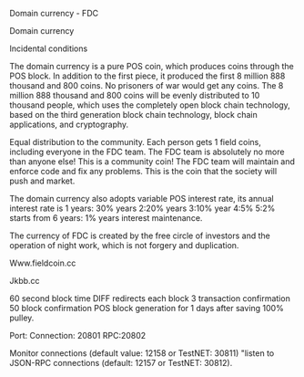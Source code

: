Domain currency - FDC

Domain currency

Incidental conditions

The domain currency is a pure POS coin, which produces coins through the POS block. In addition to the first piece, it produced the first 8 million 888 thousand and 800 coins. No prisoners of war would get any coins. The 8 million 888 thousand and 800 coins will be evenly distributed to 10 thousand people, which uses the completely open block chain technology, based on the third generation block chain technology, block chain applications, and cryptography.

Equal distribution to the community. Each person gets 1 field coins, including everyone in the FDC team. The FDC team is absolutely no more than anyone else! This is a community coin! The FDC team will maintain and enforce code and fix any problems. This is the coin that the society will push and market.

The domain currency also adopts variable POS interest rate, its annual interest rate is 1 years: 30% years 2:20% years 3:10% year 4:5% 5:2% starts from 6 years: 1% years interest maintenance.

The currency of FDC is created by the free circle of investors and the operation of night work, which is not forgery and duplication.

Www.fieldcoin.cc

Jkbb.cc

60 second block time
DIFF redirects each block
3 transaction confirmation
50 block confirmation
POS block generation for 1 days after saving
100% pulley.

Port: Connection: 20801 RPC:20802

Monitor connections (default value: 12158 or TestNET: 30811) "listen to JSON-RPC connections (default: 12157 or TestNET: 30812).